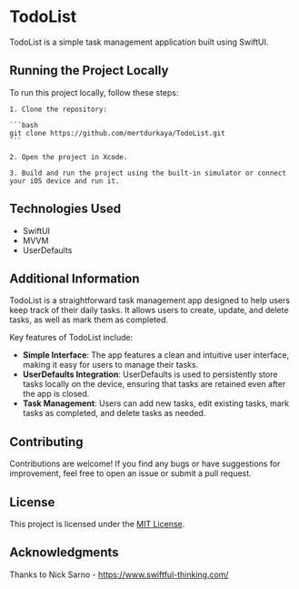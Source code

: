# TodoList

TodoList is a simple task management application built using SwiftUI.

## Running the Project Locally

To run this project locally, follow these steps:

    1. Clone the repository:
    
    ```bash
    git clone https://github.com/mertdurkaya/TodoList.git
    ```
    
    2. Open the project in Xcode.

    3. Build and run the project using the built-in simulator or connect your iOS device and run it.

## Technologies Used

- SwiftUI
- MVVM
- UserDefaults

## Additional Information

TodoList is a straightforward task management app designed to help users keep track of their daily tasks. It allows users to create, update, and delete tasks, as well as mark them as completed.

Key features of TodoList include:

- **Simple Interface**: The app features a clean and intuitive user interface, making it easy for users to manage their tasks.
- **UserDefaults Integration**: UserDefaults is used to persistently store tasks locally on the device, ensuring that tasks are retained even after the app is closed.
- **Task Management**: Users can add new tasks, edit existing tasks, mark tasks as completed, and delete tasks as needed.

## Contributing

Contributions are welcome! If you find any bugs or have suggestions for improvement, feel free to open an issue or submit a pull request.

## License

This project is licensed under the [MIT License](LICENSE).

## Acknowledgments

Thanks to Nick Sarno - https://www.swiftful-thinking.com/

